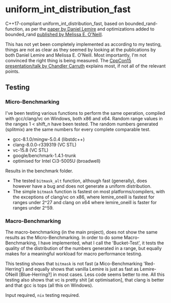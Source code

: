 
# uniform_int_distribution_fast

C++17-compliant uniform_int_distribution_fast, based on bounded_rand-function, as per the [paper by Daniel Lemire](https://arxiv.org/abs/1805.10941) and optimizations added to bounded_rand [published by Melissa E. O'Neill](http://www.pcg-random.org/posts/bounded-rands.html).

This has not yet been completely implemented as according to my testing, things are not as clear as they seemed by looking at the publications by both Daniel Lemire and Melissa E. O'Neill. Most importantly, I'm not convinced the right thing is being measured. The [CppCon15 presentation/talk by Chandler Carruth](https://www.youtube.com/watch?v=nXaxk27zwlk&t=6s) explains most, if not all of the relevant points.

## Testing

### Micro-Benchmarking

I've been testing various functions to perform the same operation, compiled with gcc/clang/vc on Windows, both x86 and x64. Random range values in the ranges 1 < shift_n have been tested. The random numbers generated (splitmix) are the same numbers for every complete comparable test.

* gcc-8.1.0/mingw-5.0.4 (libstdc++)
* clang-8.0.0-r339319 (VC STL)
* vc-15.8 (VC STL)
* google/benchmark-1.4.1-trunk
* optimised for Intel Ci3-5005U (broadwell)

Results in the benchmark folder.

* The tested `bitmask_alt` function, although fast (generally), does however have a bug and does not generate a uniform distribution.
* The simple `bitmask` function is fastest on most platforms/compilers, with the exceptions of clang/vc on x86, where lemire_oneill is fastest for ranges under 2^27 and clang on x64 where lemire_oneill is faster for ranges under 2^59.

### Macro-Benchmarking

The macro-benchmarking (in the main project), does not show the same results as the Micro-Benchmarking. In order to do some Macro-Benchmarking, I have implemented, what I call the 'Bucket-Test', it tests the quality of the distribution of the numbers generated in a range, but equally makes for a meaningful workload for macro performance testing.

This testing shows that `bitmask` is not fast (a Mico-Benchmarking 'Red-Herring') and equally shows that vanilla Lemire is just as fast as Lemire-ONeill [Blue-Herring?] in most cases. Less code seems better to me. All this testing also shows that vc is pretty shit [at optimisation], that clang is better and that gcc is tops (all this on Windows).

Input required, `nix` testing required.

